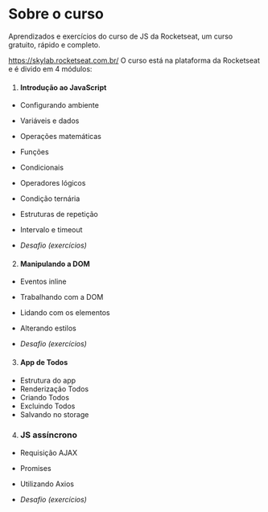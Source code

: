 # Sobre o curso
Aprendizados e exercícios do curso de JS da Rocketseat, um curso gratuito, rápido e completo.

https://skylab.rocketseat.com.br/
O curso está na plataforma da Rocketseat e é divido em 4 módulos:

1. #### Introdução ao JavaScript
- Configurando ambiente
- Variáveis e dados
- Operações matemáticas
- Funções 
- Condicionais
- Operadores lógicos
- Condição ternária
- Estruturas de repetição
- Intervalo e timeout

- *Desafio (exercícios)*

2. #### Manipulando a DOM
- Eventos inline
- Trabalhando com a DOM
- Lidando com os elementos
- Alterando estilos

- *Desafio (exercícios)*

3. #### App de Todos
- Estrutura do app
- Renderização Todos
- Criando Todos
- Excluindo Todos
- Salvando no storage


4. ### JS assíncrono
- Requisição AJAX
- Promises
- Utilizando Axios

- *Desafio (exercícios)*
